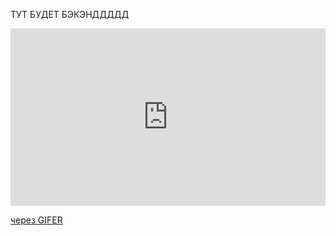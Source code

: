 ТУТ БУДЕТ БЭКЭНДДДДД
<div style="padding-top:56.250%;position:relative;"><iframe src="https://gifer.com/embed/758R" width="100%" height="100%" style='position:absolute;top:0;left:0;' frameBorder="0" allowFullScreen></iframe></div><p><a href="https://gifer.com">через GIFER</a></p>
